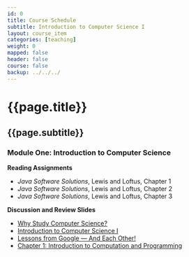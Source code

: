 ```yaml
---
id: 0
title: Course Schedule
subtitle: Introduction to Computer Science I
layout: course_item
categories: [teaching]
weight: 0
mapped: false
header: false
course: false
backup: ../../../
---
```


# {{page.title}}

## {{page.subtitle}}

### Module One: Introduction to Computer Science

**Reading Assignments**

- <em>Java Software Solutions</em>, Lewis and Loftus, Chapter 1
- <em>Java Software Solutions</em>, Lewis and Loftus, Chapter 2
- <em>Java Software Solutions</em>, Lewis and Loftus, Chapter 3

**Discussion and Review Slides**

<ul>

<li> <a target="_blank" href ="{{site.baseurl}}teaching/cs111F2015/provide/slides/cs111_whystudycomputerscience.html">Why Study Computer Science?</a>
<li> <a target="_blank" href ="{{site.baseurl}}teaching/cs111F2015/provide/slides/cs111_introduction.html">Introduction to Computer Science I</a>
<li> <a target="_blank" href ="{{site.baseurl}}teaching/cs111F2015/provide/slides/cs111_lessons_from_google.html">Lessons from Google &mdash; And Each Other!</a>
<li> <a target="_blank" href ="{{site.baseurl}}teaching/cs111F2015/provide/slides/cs111_chapter1.html">Chapter 1: Introduction to Computation and Programming</a>

</ul>
